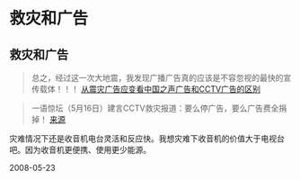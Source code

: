 # 救灾和广告

## 救灾和广告

> 总之，经过这一次大地震，我发现广播广告真的应该是不容忽视的最快的宣传载体！！！
> [从震灾广告应变看中国之声广告和CCTV广告的区别](http://bbs.people.com.cn/postDetail.do?boardId=1&view=1&id=86285914)

> 一语惊坛（5月16日）建言CCTV救灾报道：要么停广告，要么广告费全捐掉！
> [来源](http://bbs.people.com.cn/postDetail.do?boardId=1&view=1&id=86258931)

灾难情况下还是收音机电台灵活和反应快。我想灾难下收音机的价值大于电视台吧。因为收音机更便携、使用更少能源。




2008-05-23